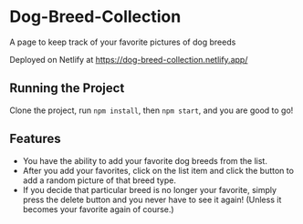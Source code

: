 # Dog-Breed-Collection
A page to keep track of your favorite pictures of dog breeds

Deployed on Netlify at https://dog-breed-collection.netlify.app/

## Running the Project
Clone the project, run `npm install`, then `npm start`, and you are good to go!

## Features
- You have the ability to add your favorite dog breeds from the list.
- After you add your favorites, click on the list item and click the button to add a random picture of that breed type. 
- If you decide that particular breed is no longer your favorite, simply
press the delete button and you never have to see it again! (Unless it becomes your favorite again of course.)
